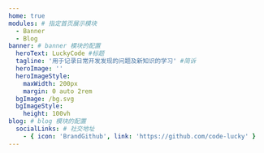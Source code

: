 ```yaml
---
home: true
modules: # 指定首页展示模块
  - Banner
  - Blog
banner: # banner 模块的配置
  heroText: LuckyCode #标题
  tagline: '用于记录日常开发发现的问题及新知识的学习' #简诉
  heroImage: ''
  heroImageStyle:
    maxWidth: 200px
    margin: 0 auto 2rem
  bgImage: /bg.svg
  bgImageStyle:
    height: 100vh
blog: # blog 模块的配置
  socialLinks: # 社交地址
    - { icon: 'BrandGithub', link: 'https://github.com/code-lucky' }
---
```

